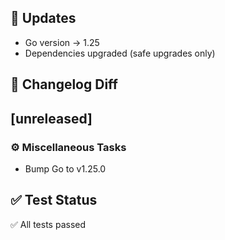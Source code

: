 ## 🔧 Updates
- Go version → 1.25
- Dependencies upgraded (safe upgrades only)

## 📜 Changelog Diff
## [unreleased]

### ⚙️ Miscellaneous Tasks

- Bump Go to v1.25.0

## ✅ Test Status
✅ All tests passed
